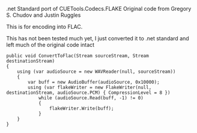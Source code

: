 .net Standard port of CUETools.Codecs.FLAKE Original code from Gregory S. Chudov and Justin Ruggles

This is for encoding into FLAC.

This has not been tested much yet, I just converted it to .net standard and left much of the original code intact



```
public void ConvertToFlac(Stream sourceStream, Stream destinationStream)
{
    using (var audioSource = new WAVReader(null, sourceStream))
    {
        var buff = new AudioBuffer(audioSource, 0x10000);
        using (var flakeWriter = new FlakeWriter(null, destinationStream, audioSource.PCM) { CompressionLevel = 8 })
            while (audioSource.Read(buff, -1) != 0)
            {
                flakeWriter.Write(buff);
            }
    }
}
```

